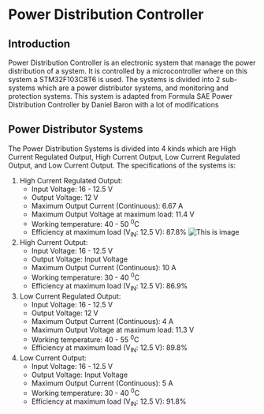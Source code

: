 # Power Distribution Controller

## Introduction
Power Distribution Controller is an electronic system that manage the power distribution of a system. It is controlled by a microcontroller where on this system a STM32F103C8T6 is used. The systems is divided into 2 sub-systems which are a power distributor systems, and monitoring and protection systems. This system is adapted from Formula SAE Power Distribution Controller by Daniel Baron with a lot of modifications

## Power Distributor Systems
The Power Distribution Systems is divided into 4 kinds which are High Current Regulated Output, High Current Output, Low Current Regulated Output, and Low Current Output. The specifications of the systems is:
1. High Current Regulated Output:
   - Input Voltage: 16 - 12.5 V
   - Output Voltage: 12 V
   - Maximum Output Current (Continuous): 6.67 A
   - Maximum Output Voltage at maximum load: 11.4 V
   - Working temperature: 40 - 50 <sup>0</sup>C
   - Efficiency at maximum load (V<sub>IN</sub>: 12.5 V): 87.8%
![This is image](https://drive.google.com/file/d/1OqEVj6raZnfj8pP52tlaFVmezXk-0arS/view?usp=share_link)
2. High Current Output:
   - Input Voltage: 16 - 12.5 V
   - Output Voltage: Input Voltage
   - Maximum Output Current (Continuous): 10 A
   - Working temperature: 30 - 40 <sup>0</sup>C
   - Efficiency at maximum load (V<sub>IN</sub>: 12.5 V): 86.9%
3. Low Current Regulated Output:
   - Input Voltage: 16 - 12.5 V
   - Output Voltage: 12 V
   - Maximum Output Current (Continuous): 4 A
   - Maximum Output Voltage at maximum load: 11.3 V
   - Working temperature: 40 - 55 <sup>0</sup>C
   - Efficiency at maximum load (V<sub>IN</sub>: 12.5 V): 89.8%
4. Low Current Output:
   - Input Voltage: 16 - 12.5 V
   - Output Voltage: Input Voltage
   - Maximum Output Current (Continuous): 5 A
   - Working temperature: 30 - 40 <sup>0</sup>C
   - Efficiency at maximum load (V<sub>IN</sub>: 12.5 V): 91.8%
